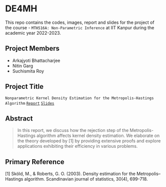 # DE4MH

This repo contains the codes, images, report and slides for the project of the course - `MTH516A: Non-Parametric Inference` at IIT Kanpur during the academic year 2022-2023.

## Project Members
  - Arkajyoti Bhattacharjee 
  - Nitin Garg
  - Suchismita Roy

## Project Title
`Nonparametric Kernel Density Estimation for the Metropolis-Hastings Algorithm` [`Report`](https://github.com/ArkaB-DS/NDE4MH/blob/main/Nonparametric_Project.pdf) [`Slides`](https://github.com/ArkaB-DS/NDE4MH/blob/main/Nonparametric_Project__slides_.pdf)

## Abstract
> In this report, we discuss how the rejection step of the Metropolis-Hastings algorithm affects kernel density estimation. We elaborate on the theory developed by [1] by providing extensive proofs and explore applications exhibiting their efficiency in various problems.

## Primary Reference

  [1] Sköld, M., & Roberts, G. O. (2003). Density estimation for the Metropolis–Hastings algorithm. Scandinavian journal of statistics, 30(4), 699-718.
